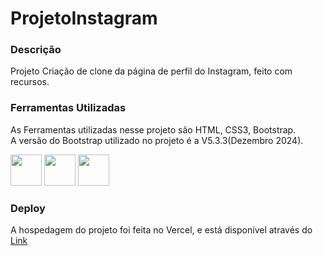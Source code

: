 # ProjetoInstagram

### Descrição ###
Projeto Criação de clone da página de perfil do Instagram, feito com recursos.

### Ferramentas Utilizadas ###

As Ferramentas utilizadas nesse projeto são HTML, CSS3, Bootstrap.
<br>A versão do Bootstrap utilizado no projeto é a V5.3.3(Dezembro 2024).

<div>
<img src="https://cdn.jsdelivr.net/gh/devicons/devicon@latest/icons/html5/html5-original-wordmark.svg" width="50" height="50" />

<img src="https://cdn.jsdelivr.net/gh/devicons/devicon@latest/icons/css3/css3-original-wordmark.svg"  width="50" height="50" />

<img src="https://cdn.jsdelivr.net/gh/devicons/devicon@latest/icons/bootstrap/bootstrap-original-wordmark.svg" width="50" height="50"/>  
</div>

### Deploy ###
A hospedagem do projeto foi feita no Vercel, e está disponível através do <a href="">Link</a>
